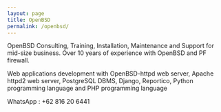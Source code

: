 ```yaml
---
layout: page
title: OpenBSD
permalink: /openbsd/
---
```




OpenBSD Consulting, Training, Installation, Maintenance and Support for mid-size business. Over 10 years of experience with OpenBSD and PF firewall.

Web applications development with OpenBSD-httpd web server, Apache httpd2 web server, PostgreSQL DBMS, Django, Reportico, Python programming language and PHP programming language

WhatsApp : +62 816 20 6441
